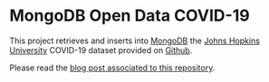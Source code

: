 # MongoDB Open Data COVID-19

This project retrieves and inserts into [MongoDB](http://mongodb.com/) the [Johns Hopkins University](https://www.jhu.edu/) COVID-19 dataset provided on [Github](https://github.com/CSSEGISandData/COVID-19).

Please read the [blog post associated to this repository](https://developer.mongodb.com/article/open-data-covid19).
